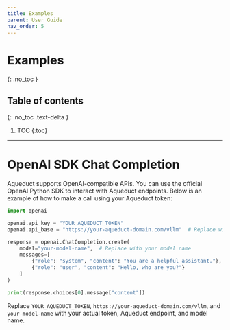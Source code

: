 ```yaml
---
title: Examples
parent: User Guide
nav_order: 5
---
```


# Examples
{: .no_toc }

## Table of contents

{: .no_toc .text-delta }

1. TOC
   {:toc}

---

# OpenAI SDK Chat Completion

Aqueduct supports OpenAI-compatible APIs. You can use the official OpenAI Python SDK to interact with Aqueduct
endpoints. Below is an example of how to make a call using your Aqueduct token:

```python
import openai

openai.api_key = "YOUR_AQUEDUCT_TOKEN"
openai.api_base = "https://your-aqueduct-domain.com/vllm"  # Replace with your Aqueduct endpoint

response = openai.ChatCompletion.create(
    model="your-model-name",  # Replace with your model name
    messages=[
        {"role": "system", "content": "You are a helpful assistant."},
        {"role": "user", "content": "Hello, who are you?"}
    ]
)

print(response.choices[0].message["content"])
```

Replace `YOUR_AQUEDUCT_TOKEN`, `https://your-aqueduct-domain.com/vllm`, and `your-model-name` with your actual token,
Aqueduct endpoint, and model name.
